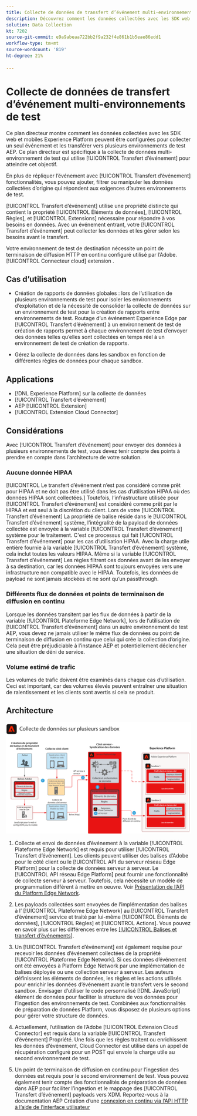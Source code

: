 ```yaml
---
title: Collecte de données de transfert d’événement multi-environnements de test
description: Découvrez comment les données collectées avec les SDK web et mobiles Experience Platform peuvent être configurées pour collecter un seul événement et les transférer vers plusieurs environnements de test Experience Platform.
solution: Data Collection
kt: 7202
source-git-commit: e9a9abeaa722bb2f9a232f4e861b1b5eae86edd1
workflow-type: tm+mt
source-wordcount: '819'
ht-degree: 21%

---
```



# Collecte de données de transfert d’événement multi-environnements de test

Ce plan directeur montre comment les données collectées avec les SDK web et mobiles Experience Platform peuvent être configurées pour collecter un seul événement et les transférer vers plusieurs environnements de test AEP. Ce plan directeur est spécifique à la collecte de données multi-environnement de test qui utilise [!UICONTROL Transfert d’événement] pour atteindre cet objectif.

En plus de répliquer l’événement avec [!UICONTROL Transfert d’événement] fonctionnalités, vous pouvez ajouter, filtrer ou manipuler les données collectées d’origine qui répondent aux exigences d’autres environnements de test.

[!UICONTROL Transfert d’événement] utilise une propriété distincte qui contient la propriété [!UICONTROL Éléments de données], [!UICONTROL Règles], et [!UICONTROL Extensions] nécessaire pour répondre à vos besoins en données. Avec un événement entrant, votre [!UICONTROL Transfert d’événement] peut collecter les données et les gérer selon les besoins avant le transfert.

Votre environnement de test de destination nécessite un point de terminaison de diffusion HTTP en continu configuré utilisé par l’Adobe. [!UICONTROL Connecteur cloud] extension .

## Cas d’utilisation

* Création de rapports de données globales : lors de l’utilisation de plusieurs environnements de test pour isoler les environnements d’exploitation et de la nécessité de consolider la collecte de données sur un environnement de test pour la création de rapports entre environnements de test. Routage d’un événement Experience Edge par [!UICONTROL Transfert d’événement] à un environnement de test de création de rapports permet à chaque environnement de test d’envoyer des données telles qu’elles sont collectées en temps réel à un environnement de test de création de rapports.

* Gérez la collecte de données dans les sandbox en fonction de différentes règles de données pour chaque sandbox.

## Applications

* [!DNL Experience Platform] sur la collecte de données
* [!UICONTROL Transfert d’événement]
* AEP [!UICONTROL Extension]
* [!UICONTROL Extension Cloud Connector]

## Considérations

Avec [!UICONTROL Transfert d’événement] pour envoyer des données à plusieurs environnements de test, vous devez tenir compte des points à prendre en compte dans l’architecture de votre solution.

### Aucune donnée HIPAA

[!UICONTROL Le transfert d’événement n’est pas considéré comme prêt pour HIPAA et ne doit pas être utilisé dans les cas d’utilisation HIPAA où des données HIPAA sont collectées.] Toutefois, l’infrastructure utilisée pour [!UICONTROL Transfert d’événement] est considéré comme prêt par le HIPAA et est seul à la discrétion du client. Lors de votre [!UICONTROL Transfert d’événement] La propriété de balise réside dans le [!UICONTROL Transfert d’événement] système, l’intégralité de la payload de données collectée est envoyée à la variable [!UICONTROL Transfert d’événement] système pour le traitement. C&#39;est ce processus qui fait [!UICONTROL Transfert d’événement] pour les cas d’utilisation HIPAA. Avec la charge utile entière fournie à la variable [!UICONTROL Transfert d’événement] système, cela inclut toutes les valeurs HIPAA. Même si la variable [!UICONTROL Transfert d’événement] Les règles filtrent ces données avant de les envoyer à sa destination, car les données HIPAA sont toujours envoyées vers une infrastructure non compatible avec le HIPAA. Toutefois, les données de payload ne sont jamais stockées et ne sont qu’un passthrough.

### Différents flux de données et points de terminaison de diffusion en continu

Lorsque les données transitent par les flux de données à partir de la variable [!UICONTROL Plateforme Edge Network], lors de l’utilisation de [!UICONTROL Transfert d’événement] dans un autre environnement de test AEP, vous devez ne jamais utiliser le même flux de données ou point de terminaison de diffusion en continu que celui qui crée la collection d’origine. Cela peut être préjudiciable à l’instance AEP et potentiellement déclencher une situation de déni de service.

### Volume estimé de trafic

Les volumes de trafic doivent être examinés dans chaque cas d’utilisation. Ceci est important, car des volumes élevés peuvent entraîner une situation de ralentissement et les clients sont avertis si cela se produit.

## Architecture

![Environnement de test multiple [!UICONTROL Transfert d’événement]](assets/multi-sandbox-data-collection.png)

1. Collecte et envoi de données d’événement à la variable [!UICONTROL Plateforme Edge Network] est requis pour utiliser [!UICONTROL Transfert d’événement]. Les clients peuvent utiliser des balises d’Adobe pour le côté client ou le [!UICONTROL API du serveur réseau Edge Platform] pour la collecte de données serveur à serveur. Le [!UICONTROL API réseau Edge Platform] peut fournir une fonctionnalité de collecte serveur à serveur. Toutefois, cela nécessite un modèle de programmation différent à mettre en oeuvre. Voir [Présentation de l’API du Platform Edge Network](https://experienceleague.adobe.com/docs/experience-platform/edge-network-server-api/overview.html?lang=fr).

1. Les payloads collectées sont envoyées de l’implémentation des balises à l’ [!UICONTROL Plateforme Edge Network] au [!UICONTROL Transfert d’événement] service et traité par lui-même [!UICONTROL Éléments de données], [!UICONTROL Règles] et [!UICONTROL Actions]. Vous pouvez en savoir plus sur les différences entre les [[!UICONTROL Balises et transfert d’événements]](https://experienceleague.adobe.com/docs/experience-platform/tags/event-forwarding/overview.html?lang=fr#differences-from-tags).

1. Un [!UICONTROL Transfert d’événement] est également requise pour recevoir les données d’événement collectées de la propriété [!UICONTROL Plateforme Edge Network]. Si ces données d’événement ont été envoyées à Platform Edge Network par une implémentation de balises déployée ou une collection serveur à serveur. Les auteurs définissent les éléments de données, les règles et les actions utilisés pour enrichir les données d’événement avant le transfert vers le second sandbox. Envisager d’utiliser le code personnalisé [!DNL JavaScript] élément de données pour faciliter la structure de vos données pour l’ingestion des environnements de test. Combinées aux fonctionnalités de préparation de données Platform, vous disposez de plusieurs options pour gérer votre structure de données.

1. Actuellement, l’utilisation de l’Adobe [!UICONTROL Extension Cloud Connector] est requis dans la variable [!UICONTROL Transfert d’événement] Propriété. Une fois que les règles traitent ou enrichissent les données d’événement, Cloud Connector est utilisé dans un appel de récupération configuré pour un POST qui envoie la charge utile au second environnement de test.

1. Un point de terminaison de diffusion en continu pour l’ingestion des données est requis pour le second environnement de test. Vous pouvez également tenir compte des fonctionnalités de préparation de données dans AEP pour faciliter l’ingestion et le mappage des [!UICONTROL Transfert d’événement] payloads vers XDM. Reportez-vous à la documentation AEP Création d’une [connexion en continu via l’API HTTP à l’aide de l’interface utilisateur](https://experienceleague.adobe.com/docs/experience-platform/sources/ui-tutorials/create/streaming/http.html?lang=fr)
